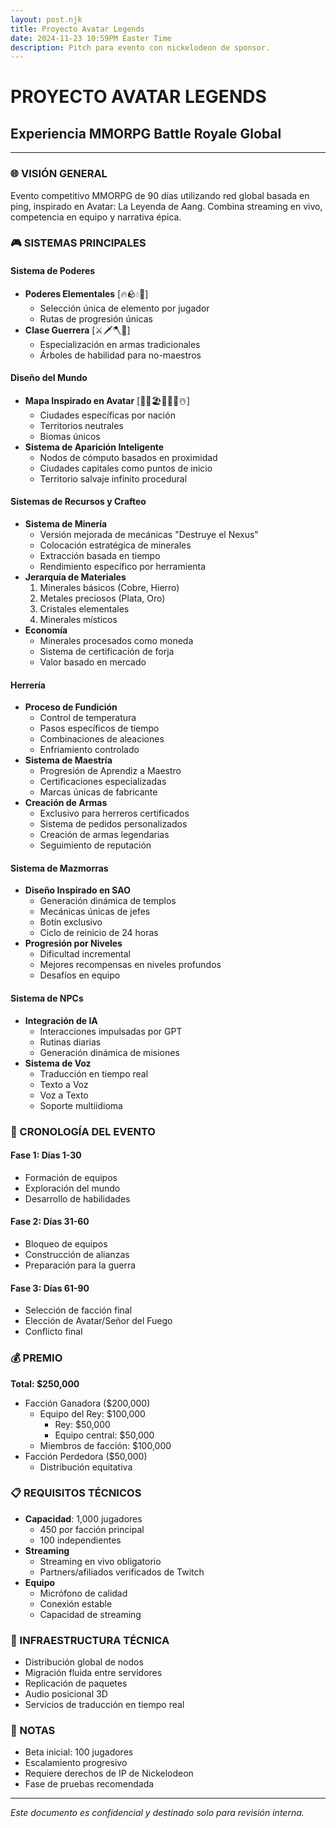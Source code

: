 ```yaml
---
layout: post.njk
title: Proyecto Avatar Legends
date: 2024-11-23 10:59PM Easter Time
description: Pitch para evento con nickelodeon de sponsor.
---
```


# PROYECTO AVATAR LEGENDS
## Experiencia MMORPG Battle Royale Global
---

### 🌐 VISIÓN GENERAL
Evento competitivo MMORPG de 90 días utilizando red global basada en ping, inspirado en Avatar: La Leyenda de Aang. Combina streaming en vivo, competencia en equipo y narrativa épica.

### 🎮 SISTEMAS PRINCIPALES

#### Sistema de Poderes
- **Poderes Elementales** [🔥🪨💧💨]
  - Selección única de elemento por jugador
  - Rutas de progresión únicas
- **Clase Guerrera** [⚔️🗡️🪓🏹]
  - Especialización en armas tradicionales
  - Árboles de habilidad para no-maestros

#### Diseño del Mundo
- **Mapa Inspirado en Avatar** [🌋🌄🏖️🌳🌴🌵☃️]
  - Ciudades específicas por nación
  - Territorios neutrales
  - Biomas únicos
- **Sistema de Aparición Inteligente**
  - Nodos de cómputo basados en proximidad
  - Ciudades capitales como puntos de inicio
  - Territorio salvaje infinito procedural

#### Sistemas de Recursos y Crafteo
- **Sistema de Minería**
  - Versión mejorada de mecánicas "Destruye el Nexus"
  - Colocación estratégica de minerales
  - Extracción basada en tiempo
  - Rendimiento específico por herramienta
- **Jerarquía de Materiales**
  1. Minerales básicos (Cobre, Hierro)
  2. Metales preciosos (Plata, Oro)
  3. Cristales elementales
  4. Minerales místicos
- **Economía**
  - Minerales procesados como moneda
  - Sistema de certificación de forja
  - Valor basado en mercado

#### Herrería
- **Proceso de Fundición**
  - Control de temperatura
  - Pasos específicos de tiempo
  - Combinaciones de aleaciones
  - Enfriamiento controlado
- **Sistema de Maestría**
  - Progresión de Aprendiz a Maestro
  - Certificaciones especializadas
  - Marcas únicas de fabricante
- **Creación de Armas**
  - Exclusivo para herreros certificados
  - Sistema de pedidos personalizados
  - Creación de armas legendarias
  - Seguimiento de reputación

#### Sistema de Mazmorras
- **Diseño Inspirado en SAO**
  - Generación dinámica de templos
  - Mecánicas únicas de jefes
  - Botín exclusivo
  - Ciclo de reinicio de 24 horas
- **Progresión por Niveles**
  - Dificultad incremental
  - Mejores recompensas en niveles profundos
  - Desafíos en equipo

#### Sistema de NPCs
- **Integración de IA**
  - Interacciones impulsadas por GPT
  - Rutinas diarias
  - Generación dinámica de misiones
- **Sistema de Voz**
  - Traducción en tiempo real
  - Texto a Voz
  - Voz a Texto
  - Soporte multiidioma

### 📅 CRONOLOGÍA DEL EVENTO

#### Fase 1: Días 1-30
- Formación de equipos
- Exploración del mundo
- Desarrollo de habilidades

#### Fase 2: Días 31-60
- Bloqueo de equipos
- Construcción de alianzas
- Preparación para la guerra

#### Fase 3: Días 61-90
- Selección de facción final
- Elección de Avatar/Señor del Fuego
- Conflicto final

### 💰 PREMIO
**Total: $250,000**
- Facción Ganadora ($200,000)
  - Equipo del Rey: $100,000
    - Rey: $50,000
    - Equipo central: $50,000
  - Miembros de facción: $100,000
- Facción Perdedora ($50,000)
  - Distribución equitativa

### 📋 REQUISITOS TÉCNICOS
- **Capacidad**: 1,000 jugadores
  - 450 por facción principal
  - 100 independientes
- **Streaming**
  - Streaming en vivo obligatorio
  - Partners/afiliados verificados de Twitch
- **Equipo**
  - Micrófono de calidad
  - Conexión estable
  - Capacidad de streaming

### 🔧 INFRAESTRUCTURA TÉCNICA
- Distribución global de nodos
- Migración fluida entre servidores
- Replicación de paquetes
- Audio posicional 3D
- Servicios de traducción en tiempo real

### 📝 NOTAS
- Beta inicial: 100 jugadores
- Escalamiento progresivo
- Requiere derechos de IP de Nickelodeon
- Fase de pruebas recomendada

---
*Este documento es confidencial y destinado solo para revisión interna.*